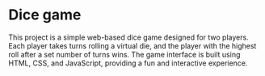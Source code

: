 # Dice game

This project is a simple web-based dice game designed for two players. 
Each player takes turns rolling a virtual die, and the player with the highest roll after a set number of turns wins. 
The game interface is built using HTML, CSS, and JavaScript, providing a fun and interactive experience.

